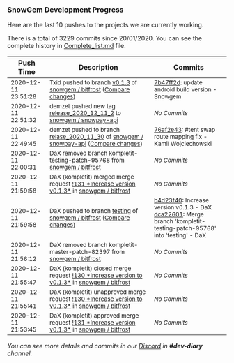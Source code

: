 
### SnowGem Development Progress

Here are the last 10 pushes to the projects we are currently working.

There is a total of 3229 commits since 20/01/2020. You can see the complete history in
 [Complete_list.md](Complete_list.md) file.

| Push Time | Description | Commits |
| --- | --- | --- |
| <sub>2020-12-11 23:51:28</sub> | <sub>Txid pushed to branch [v0\.1\.3](https://gitlab.com/snowgem/bitfrost/commits/v0.1.3) of [snowgem / bitfrost](https://gitlab.com/snowgem/bitfrost) ([Compare changes](https://gitlab.com/snowgem/bitfrost/compare/dcf5e76d2662c966e799b3cbb439077939a4fcc1...7b47ff2dedf6685a8035f537254ebf9e3285fcf3))</sub> | <sub>[7b47ff2d](https://gitlab.com/snowgem/bitfrost/-/commit/7b47ff2dedf6685a8035f537254ebf9e3285fcf3): update android build version - Snowgem</sub> |
| <sub>2020-12-11 22:51:32</sub> | <sub>demzet pushed new tag [release\_2020\_12\_11\_2](https://gitlab.com/snowgem/snowpay-api/-/tags/release_2020_12_11_2) to [snowgem / snowpay\-api](https://gitlab.com/snowgem/snowpay-api)</sub> | <sub>_No Commits_</sub> |
| <sub>2020-12-11 22:49:45</sub> | <sub>demzet pushed to branch [relase\_2020\_11\_30](https://gitlab.com/snowgem/snowpay-api/commits/relase_2020_11_30) of [snowgem / snowpay\-api](https://gitlab.com/snowgem/snowpay-api) ([Compare changes](https://gitlab.com/snowgem/snowpay-api/compare/a9c3da56a4b32308f7f83b05f755ce95491a5e02...76af2e43b1e5b941fed39993f12e57b675e467ca))</sub> | <sub>[76af2e43](https://gitlab.com/snowgem/snowpay-api/-/commit/76af2e43b1e5b941fed39993f12e57b675e467ca): #tent swap route mapping fix - Kamil Wojciechowski</sub> |
| <sub>2020-12-11 22:00:31</sub> | <sub>DaX removed branch kompletit-testing-patch-95768 from [snowgem / bitfrost](https://gitlab.com/snowgem/bitfrost)</sub> | <sub>_No Commits_</sub> |
| <sub>2020-12-11 21:59:58</sub> | <sub>DaX (kompletit) merged merge request [\!131 \*Increase version v0\.1\.3\*](https://gitlab.com/snowgem/bitfrost/-/merge_requests/131) in [snowgem / bitfrost](https://gitlab.com/snowgem/bitfrost)</sub> | <sub>_No Commits_</sub> |
| <sub>2020-12-11 21:59:58</sub> | <sub>DaX pushed to branch [testing](https://gitlab.com/snowgem/bitfrost/commits/testing) of [snowgem / bitfrost](https://gitlab.com/snowgem/bitfrost) ([Compare changes](https://gitlab.com/snowgem/bitfrost/compare/5d9f486bf5f0ff3500920dccc44e3af1d322c60c...dca226012c0a2caebdc91da7bf95d041cbfe6563))</sub> | <sub>[b4d23f40](https://gitlab.com/snowgem/bitfrost/-/commit/b4d23f40d329d2db7cd2216f4a74f389185096c7): Increase version v0.1.3 - DaX<br>[dca22601](https://gitlab.com/snowgem/bitfrost/-/commit/dca226012c0a2caebdc91da7bf95d041cbfe6563): Merge branch 'kompletit-testing-patch-95768' into 'testing' - DaX</sub> |
| <sub>2020-12-11 21:56:12</sub> | <sub>DaX removed branch kompletit-master-patch-82397 from [snowgem / bitfrost](https://gitlab.com/snowgem/bitfrost)</sub> | <sub>_No Commits_</sub> |
| <sub>2020-12-11 21:55:47</sub> | <sub>DaX (kompletit) closed merge request [\!130 \*Increase version to v0\.1\.3\*](https://gitlab.com/snowgem/bitfrost/-/merge_requests/130) in [snowgem / bitfrost](https://gitlab.com/snowgem/bitfrost)</sub> | <sub>_No Commits_</sub> |
| <sub>2020-12-11 21:55:41</sub> | <sub>DaX (kompletit) unapproved merge request [\!130 \*Increase version to v0\.1\.3\*](https://gitlab.com/snowgem/bitfrost/-/merge_requests/130) in [snowgem / bitfrost](https://gitlab.com/snowgem/bitfrost)</sub> | <sub>_No Commits_</sub> |
| <sub>2020-12-11 21:53:45</sub> | <sub>DaX (kompletit) approved merge request [\!131 \*Increase version v0\.1\.3\*](https://gitlab.com/snowgem/bitfrost/-/merge_requests/131) in [snowgem / bitfrost](https://gitlab.com/snowgem/bitfrost)</sub> | <sub>_No Commits_</sub> |

_You can see more details and commits in our [Discord](https://discord.gg/zumGnbg) in **#dev-diary** channel._

